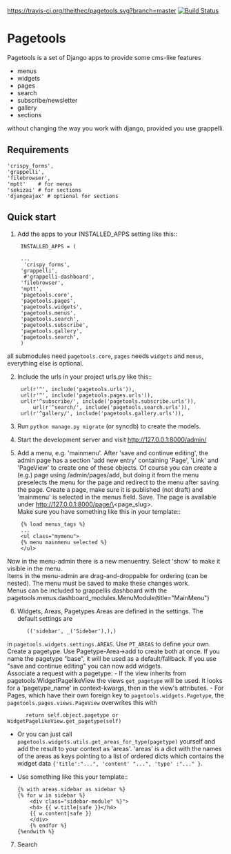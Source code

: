 https://travis-ci.org/theithec/pagetools.svg?branch=master
[![Build Status](https://travis-ci.org/theithec/pagetools.svg?branch=master)](https://travis-ci.org/theithec/pagetools)


Pagetools
=========

Pagetools is a set of Django apps to provide some cms-like features

-   menus
-   widgets
-   pages
-   search
-   subscribe/newsletter
-   gallery
-   sections

without changing the way you work with django, provided you use grappelli.

Requirements
------------

    'crispy_forms',
    'grappelli',
    'filebrowser',
    'mptt'    # for menus
    'sekizai' # for sections
    'djangoajax' # optional for sections


Quick start
-----------

1. Add the apps to your INSTALLED_APPS setting like this::

        INSTALLED_APPS = (

        ...
         'crispy_forms',
        'grappelli',
         #'grappelli-dashboard',
        'filebrowser',
        'mptt',
        'pagetools.core',
        'pagetools.pages',
        'pagetools.widgets',
        'pagetools.menus',
        'pagetools.search',
        'pagetools.subscribe',
        'pagetools.gallery',
        'pagetools.search',
        )
 all submodules need `pagetools.core`,
 `pages` needs `widgets` and `menus`, everything else is optional.


2. Include the urls in your project urls.py like this::

        url(r'^', include('pagetools.urls')),
        url(r'^', include('pagetools.pages.urls')),
        url(r'^subscribe/', include('pagetools.subscribe.urls')),
            url(r'^search/', include('pagetools.search.urls')),
        url(r'^gallery/', include('pagetools.gallery.urls')),

3. Run `python manage.py migrate` (or syncdb) to create the  models.

4. Start the development server and visit http://127.0.0.1:8000/admin/

5. Add a menu, e.g. 'mainmenu'.
 After 'save and continue editing', the admin page has a section 'add new entry' containing  'Page', 'Link' and  'PageView' to create one of these objects.
 Of course you can create a (e.g.) page using /admin/pages/add, but doing it from the menu  preselects the menu
 for the page and redirect to the menu after saving the page.
 Create a page, make sure it is published (not draft) and 'mainmenu' is selected  in the menus field. Save.
 The page is available under http://127.0.0.1:8000/page/\<page_slug\>.  
 Make sure you have something like this in your template::

        {% load menus_tags %}
        ...
        <ul class="mymenu">
        {% menu mainmenu selected %}
        </ul>
 Now in the menu-admin there is a new menuentry. Select 'show' to make it visible in the menu.  
 Items in the menu-admin are drag-and-droppable for ordering (can be nested).
 The menu must be saved to make these changes work.  
 Menus can be included to grappellis dashboard with the
 pagetools.menus.dashboard_modules.MenuModule(title="MainMenu")


6. Widgets, Areas, Pagetypes
  Areas are defined in the settings. The default settings are

          (('sidebar', _('Sidebar'),),)
  in `pagetools.widgets.settings.AREAS`.
  Use `PT_AREAS` to define your own.
  Create a pagetype. Use Pagetype-Area->add to create both at once.
  If you name the pagetype "base", it  will be used as a default/fallback.
  If you use "save and continue editing" you can now add widgets.  
  Associate a request with a pagetype:
    - If the view inherits from pagetools.WidgetPagelikeView the views `get_pagetype`
      will be used. It looks for a 'pagetype_name' in context-kwargs, then in the view's attributes.
    - For Pages, which have their own foreign key to `pagetools.widgets.Pagetype`, the `pagetools.pages.views.PageView` overwrites this with

          return self.object.pagetype or WidgetPagelikeView.get_pagetype(self)       
           
  - Or you can just call `pagetools.widgets.utils.get_areas_for_type(pagetype)` yourself and add the result to your context as 'areas'.
  'areas' is a dict with the names of the areas as keys pointing to a list of ordered dicts
  which contains the widget data `{'title':"...", 'content' "...", 'type' :"..." }`.
  - Use something like this your template::

        {% with areas.sidebar as sidebar %}
        {% for w in sidebar %}
            <div class="sidebar-module" %}">
            <h4> {{ w.title|safe }}</h4>
            {{ w.content|safe }}
            </div>
            {% endfor %}
        {%endwith %}


7. Search


    



































